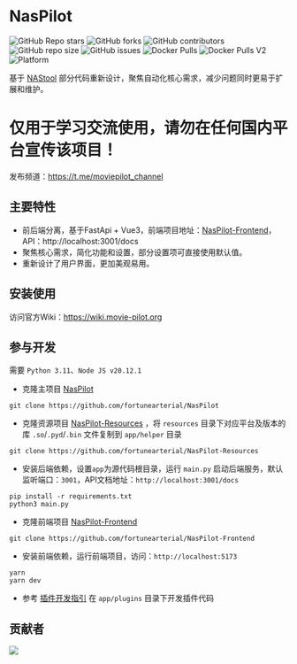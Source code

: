 # NasPilot

![GitHub Repo stars](https://img.shields.io/github/stars/fortunearterial/NasPilot?style=for-the-badge)
![GitHub forks](https://img.shields.io/github/forks/fortunearterial/NasPilot?style=for-the-badge)
![GitHub contributors](https://img.shields.io/github/contributors/fortunearterial/NasPilot?style=for-the-badge)
![GitHub repo size](https://img.shields.io/github/repo-size/fortunearterial/NasPilot?style=for-the-badge)
![GitHub issues](https://img.shields.io/github/issues/fortunearterial/NasPilot?style=for-the-badge)
![Docker Pulls](https://img.shields.io/docker/pulls/jxxghp/naspilot?style=for-the-badge)
![Docker Pulls V2](https://img.shields.io/docker/pulls/jxxghp/naspilot-v2?style=for-the-badge)
![Platform](https://img.shields.io/badge/platform-Windows%20%7C%20Linux%20%7C%20Synology-blue?style=for-the-badge)


基于 [NAStool](https://github.com/NAStool/nas-tools) 部分代码重新设计，聚焦自动化核心需求，减少问题同时更易于扩展和维护。

# 仅用于学习交流使用，请勿在任何国内平台宣传该项目！

发布频道：https://t.me/moviepilot_channel

## 主要特性

- 前后端分离，基于FastApi + Vue3，前端项目地址：[NasPilot-Frontend](https://github.com/fortunearterial/NasPilot-Frontend)，API：http://localhost:3001/docs
- 聚焦核心需求，简化功能和设置，部分设置项可直接使用默认值。
- 重新设计了用户界面，更加美观易用。

## 安装使用

访问官方Wiki：https://wiki.movie-pilot.org

## 参与开发

需要 `Python 3.11`、`Node JS v20.12.1`

- 克隆主项目 [NasPilot](https://github.com/fortunearterial/NasPilot) 
```shell
git clone https://github.com/fortunearterial/NasPilot
```
- 克隆资源项目 [NasPilot-Resources](https://github.com/fortunearterial/NasPilot-Resources) ，将 `resources` 目录下对应平台及版本的库 `.so`/`.pyd`/`.bin` 文件复制到 `app/helper` 目录
```shell
git clone https://github.com/fortunearterial/NasPilot-Resources
```
- 安装后端依赖，设置`app`为源代码根目录，运行 `main.py` 启动后端服务，默认监听端口：`3001`，API文档地址：`http://localhost:3001/docs`
```shell
pip install -r requirements.txt
python3 main.py
```
- 克隆前端项目 [NasPilot-Frontend](https://github.com/fortunearterial/NasPilot-Frontend)
```shell
git clone https://github.com/fortunearterial/NasPilot-Frontend
```
- 安装前端依赖，运行前端项目，访问：`http://localhost:5173`
```shell
yarn
yarn dev
```
- 参考 [插件开发指引](https://wiki.movie-pilot.org/zh/plugindev) 在 `app/plugins` 目录下开发插件代码

## 贡献者

<a href="https://github.com/fortunearterial/NasPilot/graphs/contributors">
  <img src="https://contrib.rocks/image?repo=fortunearterial/NasPilot" />
</a>
